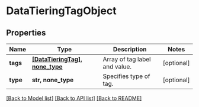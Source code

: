 # DataTieringTagObject


## Properties
Name | Type | Description | Notes
------------ | ------------- | ------------- | -------------
**tags** | [**[DataTieringTag], none_type**](DataTieringTag.md) | Array of tag label and value. | [optional] 
**type** | **str, none_type** | Specifies type of tag. | [optional] 

[[Back to Model list]](../README.md#documentation-for-models) [[Back to API list]](../README.md#documentation-for-api-endpoints) [[Back to README]](../README.md)


